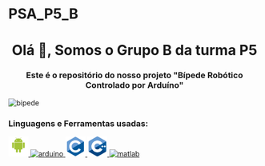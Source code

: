 # PSA_P5_B
<h1 align="center">Olá 👋, Somos o Grupo B da turma P5</h1>
<h3 align="center">Este é o repositório do nosso projeto "Bípede Robótico Controlado por Arduíno"</h3>






![bipede](https://github.com/Rafafbo/PSA_P5_B/assets/114348682/dd0636f8-8a02-481d-bff3-7c282e94f8f5)







<h3 align="left">Linguagens e Ferramentas usadas:</h3>
<p align="left"> <a href="https://developer.android.com" target="_blank" rel="noreferrer"> <img src="https://raw.githubusercontent.com/devicons/devicon/master/icons/android/android-original-wordmark.svg" alt="android" width="40" height="40"/> </a> <a href="https://www.arduino.cc/" target="_blank" rel="noreferrer"> <img src="https://cdn.worldvectorlogo.com/logos/arduino-1.svg" alt="arduino" width="40" height="40"/> </a> <a href="https://www.cprogramming.com/" target="_blank" rel="noreferrer"> <img src="https://raw.githubusercontent.com/devicons/devicon/master/icons/c/c-original.svg" alt="c" width="40" height="40"/> </a> <a href="https://www.w3schools.com/cpp/" target="_blank" rel="noreferrer"> <img src="https://raw.githubusercontent.com/devicons/devicon/master/icons/cplusplus/cplusplus-original.svg" alt="cplusplus" width="40" height="40"/> </a> <a href="https://www.mathworks.com/" target="_blank" rel="noreferrer"> <img src="https://upload.wikimedia.org/wikipedia/commons/2/21/Matlab_Logo.png" alt="matlab" width="40" height="40"/> </a> </p>

